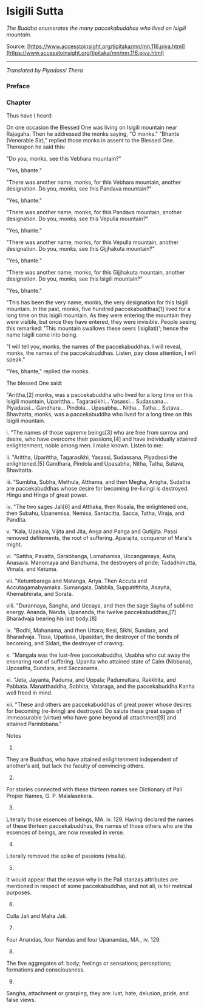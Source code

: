 # Isigili Sutta

*The Buddha enumerates the many paccekabuddhas who lived on Isigili mountain.*

Source: [https://www.accesstoinsight.org/tipitaka/mn/mn.116.piya.html](https://www.accesstoinsight.org/tipitaka/mn/mn.116.piya.html)

---

*Translated by Piyadassi Thera*

### Preface

### Chapter

Thus have I heard:

On one occasion the Blessed One was living on Isigili mountain near Rajagaha. Then he addressed the monks saying, "O monks." "Bhante (Venerable Sir)," replied those monks in assent to the Blessed One. Thereupon he said this:

"Do you, monks, see this Vebhara mountain?"

"Yes, bhante."

"There was another name, monks, for this Vebhara mountain, another designation. Do you, monks, see this Pandava mountain?"

"Yes, bhante."

"There was another name, monks, for this Pandava mountain, another designation. Do you, monks, see this Vepulla mountain?"

"Yes, bhante."

"There was another name, monks, for this Vepulla mountain, another designation. Do you, monks, see this Gijjhakuta mountain?"

"Yes, bhante."

"There was another name, monks, for this Gijjhakuta mountain, another designation. Do you, monks, see this Isigili mountain?"

"Yes, bhante."

"This has been the very name, monks, the very designation for this Isigili mountain. In the past, monks, five hundred paccekabuddhas[1] lived for a long time on this Isigili mountain. As they were entering the mountain they were visible, but once they have entered, they were invisible. People seeing this remarked: 'This mountain swallows these seers (isigilati)'; hence the name Isigili came into being.

"I will tell you, monks, the names of the paccekabuddhas. I will reveal, monks, the names of the paccekabuddhas. Listen, pay close attention, I will speak."

"Yes, bhante," replied the monks.

The blessed One said:

"Arittha,[2] monks, was a paccekabuddha who lived for a long time on this Isigili mountain, Uparittha... Tagarasikhi... Yasassi... Sudassana... Piyadassi... Gandhara... Pindola... Upasabha... Nitha... Tatha... Sutava... Bhavitatta, monks, was a paccekabuddha who lived for a long time on this Isigili mountain.

i. "The names of those supreme beings[3] who are free from sorrow and desire, who have overcome their passions,[4] and have individually attained enlightenment, noble among men. I make known. Listen to me:

ii. "Arittha, Uparittha, Tagarasikhi, Yasassi, Sudassana, Piyadassi the enlightened.[5] Gandhara, Pindola and Upasabha, Nitha, Tatha, Sutava, Bhavitatta.

iii. "Sumbha, Subha, Methula, Atthama, and then Megha, Anigha, Sudatha are paccekabuddhas whose desire for becoming (re-living) is destroyed. Hingu and Hinga of great power.

iv. "The two sages Jali[6] and Atthaka, then Kosala, the enlightened one, then Subahu, Upanemisa, Nemisa, Santacitta, Sacca, Tatha, Viraja, and Pandita.

v. "Kala, Upakala, Vijita and Jita, Anga and Panga and Gutijjita. Passi removed defilements, the root of suffering. Aparajita, conqueror of Mara's might.

vi. "Sattha, Pavatta, Sarabhanga, Lomahamsa, Uccangamaya, Asita, Anasava. Manomaya and Bandhuma, the destroyers of pride; Tadadhimutta, Vimala, and Ketuma.

vii. "Ketumbaraga and Matanga, Ariya. Then Accuta and Accutagamabyamaka. Sumangala, Dabbila, Suppatitthita, Asayha, Khemabhirata, and Sorata.

viii. "Durannaya, Sangha, and Uccaya, and then the sage Sayha of sublime energy. Ananda, Nanda, Upananda, the twelve paccekabuddhas,[7] Bharadvaja bearing his last body.[8]

ix. "Bodhi, Mahanama, and then Uttara; Kesi, Sikhi, Sundara, and Bharadvaja. Tissa, Upatissa, Upasidari, the destroyer of the bonds of becoming, and Sidari, the destroyer of craving.

x. "Mangala was the lust-free paccekabuddha, Usabha who cut away the ensnaring root of suffering. Upanita who attained state of Calm (Nibbana), Uposatha, Sundara, and Saccanama.

xi. "Jeta, Jayanta, Paduma, and Uppala; Padumuttara, Rakkhita, and Pabbata. Manatthaddha, Sobhita, Vataraga, and the paccekabuddha Kanha well freed in mind.

xii. "These and others are paccekabuddhas of great power whose desires for becoming (re-living) are destroyed. Do salute these great sages of immeasurable (virtue) who have gone beyond all attachment[9] and attained Parinibbana."

Notes

1.

They are Buddhas, who have attained enlightenment independent of another's aid, but lack the faculty of convincing others.

2.

For stories connected with these thirteen names see Dictionary of Pali Proper Names, G. P. Malalasekera.

3.

Literally those essences of beings, MA. iv. 129. Having declared the names of these thirteen paccekabuddhas, the names of those others who are the essences of beings, are now revealed in verse.

4.

Literally removed the spike of passions (visalla).

5.

It would appear that the reason why in the Pali stanzas attributes are mentioned in respect of some paccekabuddhas, and not all, is for metrical purposes.

6.

Culla Jali and Maha Jali.

7.

Four Anandas, four Nandas and four Upanandas, MA., iv. 129.

8.

The five aggregates of: body; feelings or sensations; perceptions; formations and consciousness.

9.

Sangha, attachment or grasping, they are: lust, hate, delusion, pride, and false views.